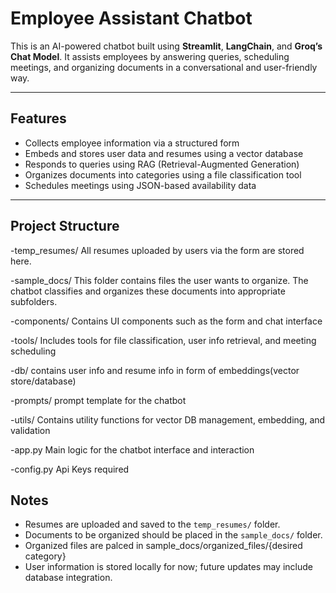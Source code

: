 # Employee Assistant Chatbot

This is an AI-powered chatbot built using **Streamlit**, **LangChain**, and **Groq’s Chat Model**. It assists employees by answering queries, scheduling meetings, and organizing documents in a conversational and user-friendly way.

---

## Features

- Collects employee information via a structured form
- Embeds and stores user data and resumes using a vector database
- Responds to queries using RAG (Retrieval-Augmented Generation)
- Organizes documents into categories using a file classification tool
- Schedules meetings using JSON-based availability data

---

## Project Structure

-temp_resumes/ All resumes uploaded by users via the form are stored here.

-sample_docs/ This folder contains files the user wants to organize. The chatbot classifies and organizes these documents into appropriate subfolders.

-components/ Contains UI components such as the form and chat interface

-tools/ Includes tools for file classification, user info retrieval, and meeting scheduling

-db/ contains user info and resume info in form of embeddings(vector store/database)

-prompts/ prompt template for the chatbot

-utils/ Contains utility functions for vector DB management, embedding, and validation

-app.py Main logic for the chatbot interface and interaction

-config.py Api Keys required 



## Notes

- Resumes are uploaded and saved to the `temp_resumes/` folder.
- Documents to be organized should be placed in the `sample_docs/` folder.
- Organized files are palced in sample_docs/organized_files/{desired category}
- User information is stored locally for now; future updates may include database integration.
